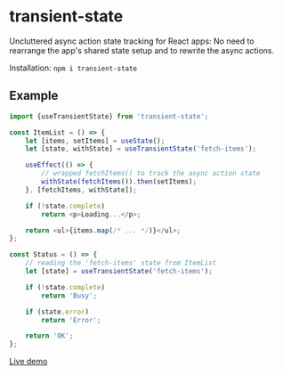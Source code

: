 # transient-state

Uncluttered async action state tracking for React apps: No need to rearrange the app's shared state setup and to rewrite the async actions.

Installation: `npm i transient-state`

## Example

```js
import {useTransientState} from 'transient-state';

const ItemList = () => {
    let [items, setItems] = useState();
    let [state, withState] = useTransientState('fetch-items');

    useEffect(() => {
        // wrapped fetchItems() to track the async action state
        withState(fetchItems()).then(setItems);
    }, [fetchItems, withState]);

    if (!state.complete)
        return <p>Loading...</p>;

    return <ul>{items.map(/* ... */)}</ul>;
};

const Status = () => {
    // reading the 'fetch-items' state from ItemList
    let [state] = useTransientState('fetch-items');

    if (!state.complete)
        return 'Busy';

    if (state.error)
        return 'Error';

    return 'OK';
};
```

[Live demo](https://codesandbox.io/p/sandbox/transient-state-demo-3xwl78?file=%2Fsrc%2FItemList.js%3A11%2C19)
